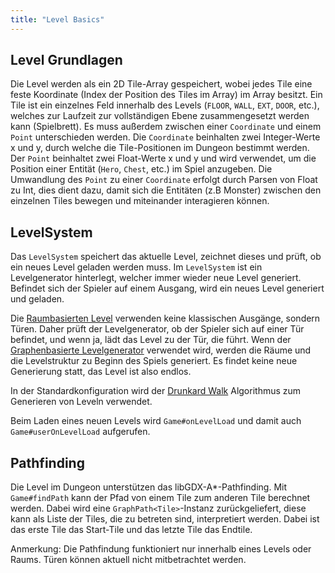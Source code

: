```yaml
---
title: "Level Basics"
---
```


## Level Grundlagen

Die Level werden als ein 2D Tile-Array gespeichert, wobei jedes Tile eine feste Koordinate (Index der Position des Tiles im Array) im Array besitzt. Ein Tile ist ein einzelnes Feld innerhalb des Levels (`FLOOR`, `WALL`, `EXT`, `DOOR`, etc.), welches zur Laufzeit zur vollständigen Ebene zusammengesetzt werden kann (Spielbrett). Es muss außerdem zwischen einer `Coordinate` und einem `Point` unterschieden werden. Die `Coordinate` beinhalten zwei Integer-Werte x und y, durch welche die Tile-Positionen im Dungeon bestimmt werden. Der `Point` beinhaltet zwei Float-Werte x und y und wird verwendet, um die Position einer Entität (`Hero`, `Chest`, etc.) im Spiel anzugeben. Die Umwandlung des `Point` zu einer `Coordinate` erfolgt durch Parsen von Float zu Int, dies dient dazu, damit sich die Entitäten (z.B Monster) zwischen den einzelnen Tiles bewegen und miteinander interagieren können.

## LevelSystem

Das `LevelSystem` speichert das aktuelle Level, zeichnet dieses und prüft, ob ein neues Level geladen werden muss. Im `LevelSystem` ist ein Levelgenerator hinterlegt, welcher immer wieder neue Level generiert. Befindet sich der Spieler auf einem Ausgang, wird ein neues Level generiert und geladen.

Die [Raumbasierten Level](./room_level.md) verwenden keine klassischen Ausgänge, sondern Türen. Daher prüft der Levelgenerator, ob der Spieler sich auf einer Tür befindet, und wenn ja, lädt das Level zu der Tür, die führt. Wenn der [Graphenbasierte Levelgenerator](./graphbased.md) verwendet wird, werden die Räume und die Levelstruktur zu Beginn des Spiels generiert. Es findet keine neue Generierung statt, das Level ist also endlos.

In der Standardkonfiguration wird der [Drunkard Walk](https://de.wikipedia.org/wiki/Drunkard%E2%80%99s_Walk) Algorithmus zum Generieren von Leveln verwendet.

Beim Laden eines neuen Levels wird `Game#onLevelLoad` und damit auch `Game#userOnLevelLoad` aufgerufen.

## Pathfinding

Die Level im Dungeon unterstützen das libGDX-A*-Pathfinding. Mit `Game#findPath` kann der Pfad von einem Tile zum anderen Tile berechnet werden. Dabei wird eine `GraphPath<Tile>`-Instanz zurückgeliefert, diese kann als Liste der Tiles, die zu betreten sind, interpretiert werden. Dabei ist das erste Tile das Start-Tile und das letzte Tile das Endtile.

Anmerkung: Die Pathfindung funktioniert nur innerhalb eines Levels oder Raums. Türen können aktuell nicht mitbetrachtet werden.

